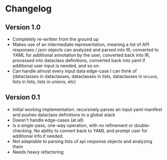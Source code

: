 Changelog
=========

Version 1.0
-----------

- Completely re-written from the ground up
- Makes use of an intermediate representation, meaning a list of API responses / json 
  objects can analyzed and parsed into IR, converted to YAML for additional annotation 
  by the user, converted back into IR, processed into dataclass definitions, converted 
  back into yaml if additional user input is needed, and so on.
- Can handle almost every input data edge-case I can think of (dataclasses in dataclasses, 
  dataclasses in lists, dataclasses in `Union`s, lists in lists, lists in unions, etc)

Version 0.1
-----------

- Initial working implementation. recursively parses an input yaml 
  manifest and pushes dataclass definitions to a global stack
- Doesn't handle edge-cases (at all)
- Is a single-pass, one-way operation, with no refinement or double-checking. 
  No ability to convert back to YAML and prompt user for additional info if needed.
- Not adaptable to parsing lists of api response objects and analyzing them
- Needs heavy refactoring

